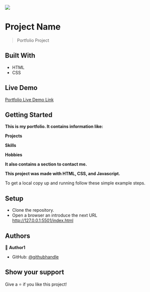 ![](https://img.shields.io/badge/Microverse-blueviolet)

# Project Name

> Portfolio Project


## Built With

- HTML
- CSS

## Live Demo

[Portfolio Live Demo Link ](https://santiago220991.github.io/Portfolio/)

## Getting Started

**This is my portfolio. It contains information like:**

**Projects**

**Skills**

**Hobbies**

**It also contains a section to contact me.**

**This project was made with HTML, CSS, and Javascript.**

To get a local copy up and running follow these simple example steps.


## Setup

- Clone the repository.
- Open a browser an introduce the next URL http://127.0.0.1:5501/index.html

## Authors

👤 **Author1**

- GitHub: [@githubhandle](https://github.com/Santiago220991)


## Show your support

Give a ⭐️ if you like this project!
